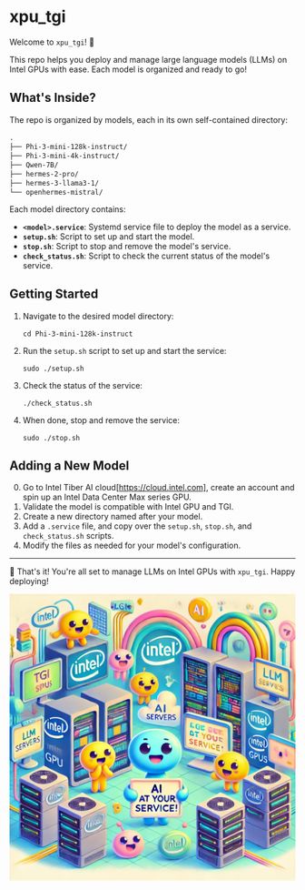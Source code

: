 # xpu_tgi

Welcome to `xpu_tgi`! 🚀  

This repo helps you deploy and manage large language models (LLMs) on Intel GPUs with ease. Each model is organized and ready to go!

## What's Inside?

The repo is organized by models, each in its own self-contained directory:

```
.
├── Phi-3-mini-128k-instruct/
├── Phi-3-mini-4k-instruct/
├── Qwen-7B/
├── hermes-2-pro/
├── hermes-3-llama3-1/
└── openhermes-mistral/
```

Each model directory contains:
- **`<model>.service`**: Systemd service file to deploy the model as a service.
- **`setup.sh`**: Script to set up and start the model.
- **`stop.sh`**: Script to stop and remove the model's service.
- **`check_status.sh`**: Script to check the current status of the model's service.

## Getting Started

1. Navigate to the desired model directory:
   ```
   cd Phi-3-mini-128k-instruct
   ```

2. Run the `setup.sh` script to set up and start the service:
   ```
   sudo ./setup.sh
   ```

3. Check the status of the service:
   ```
   ./check_status.sh
   ```

4. When done, stop and remove the service:
   ```
   sudo ./stop.sh
   ```

## Adding a New Model

0. Go to Intel Tiber AI cloud[https://cloud.intel.com], create an account and spin up an Intel Data Center Max series GPU.
1. Validate the model is compatible with Intel GPU and TGI.
2. Create a new directory named after your model.
3. Add a `.service` file, and copy over the `setup.sh`, `stop.sh`, and `check_status.sh` scripts.
4. Modify the files as needed for your model's configuration.
---

🎉 That's it! You're all set to manage LLMs on Intel GPUs with `xpu_tgi`. Happy deploying!


![TGI LLM Servers](./hi_tgi.jpg)

